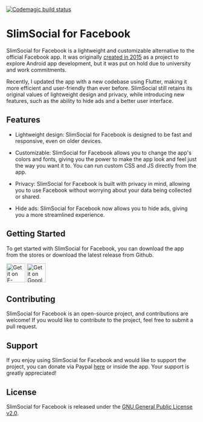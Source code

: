 [![Codemagic build status](https://api.codemagic.io/apps/645a7fe598007bd18863656d/645a7fe598007bd18863656c/status_badge.svg)](https://codemagic.io/apps/645a7fe598007bd18863656d/645a7fe598007bd18863656c/latest_build)
# SlimSocial for Facebook


SlimSocial for Facebook is a lightweight and customizable alternative to the official Facebook app. It was originally [created in 2015](https://forum.xda-developers.com/android/apps-games/app-slimfacebook-1mb-0-permissions-t3254174) as a project to explore Android app development, but it was put on hold due to university and work commitments.

Recently, I updated the app with a new codebase using Flutter, making it more efficient and user-friendly than ever before. SlimSocial still retains its original values of lightweight design and privacy, while introducing new features, such as the ability to hide ads and a better user interface.

## Features

- Lightweight design: SlimSocial for Facebook is designed to be fast and responsive, even on older devices.

- Customizable: SlimSocial for Facebook allows you to change the app's colors and fonts, giving you the power to make the app look and feel just the way you want it to. You can run custom CSS and JS directly from the app.

- Privacy: SlimSocial for Facebook is built with privacy in mind, allowing you to use Facebook without worrying about your data being collected or shared.

- Hide ads: SlimSocial for Facebook now allows you to hide ads, giving you a more streamlined experience.

## Getting Started

To get started with SlimSocial for Facebook, you can download the app from the stores or download the latest release from Github.

<a href="https://f-droid.org/packages/it.rignanese.leo.slimfacebook/" target="_blank">
<img src="https://fdroid.gitlab.io/artwork/badge/get-it-on.png" alt="Get it on F-Droid" height="50"/></a>
<a href="https://play.google.com/store/apps/details?id=it.rignanese.leo.slimfacebook" target="_blank">
<img src="https://play.google.com/intl/en_us/badges/images/generic/en_badge_web_generic.png" alt="Get it on Google Play" height="50"/></a>


## Contributing

SlimSocial for Facebook is an open-source project, and contributions are welcome! If you would like to contribute to the project, feel free to submit a pull request.

## Support

If you enjoy using SlimSocial for Facebook and would like to support the project, you can donate via Paypal [here](https://www.paypal.me/LeonardoRignanese) or inside the app. Your support is greatly appreciated!

## License

SlimSocial for Facebook is released under the [GNU General Public License v2.0](LICENSE).



